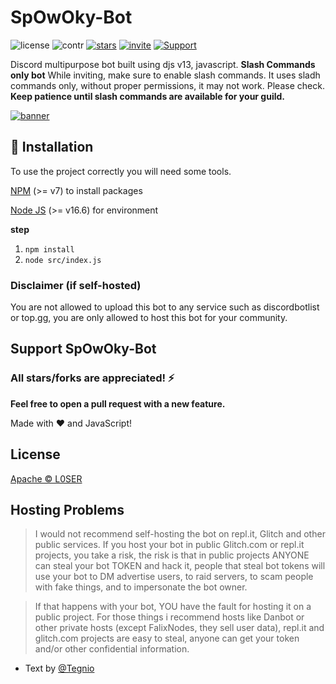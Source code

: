 # SpOwOky-Bot

![license](https://img.shields.io/github/license/l0ser8228/spowoky-bot?color=gr)
![contr](https://img.shields.io/github/contributors/l0ser8228/spowoky-bot)
[![stars](https://img.shields.io/github/stars/l0ser8228/spowoky-bot?color=gr)](https://github.com/l0ser8228/spowoky-bot)
[![invite](https://img.shields.io/badge/Invite-SpOwOky-Bot-blue)](https://discord.com/api/oauth2/authorize?client_id=734589358895530035&permissions=15211750708232585000&scope=applications.commands%20bot)
[![Support](https://img.shields.io/badge/Support-Server-blue)](https://discord.gg/8yaJBZBQTA)

Discord multipurpose bot built using djs v13, javascript. **Slash Commands only bot**
While inviting, make sure to enable slash commands. It uses sladh commands only, without proper permissions, it may not work. Please check.
**Keep patience until slash commands are available for your guild.**

[![banner](https://invidget.switchblade.xyz/8yaJBZBQTA)](https://discord.gg/8yaJBZBQTA)

## 📑 Installation

To use the project correctly you will need some tools.

[NPM](https://www.npmjs.org) (>= v7) to install packages

[Node JS](https://nodejs.org/en/) (>= v16.6) for environment

**step**
1) `npm install`
2) `node src/index.js`

### Disclaimer (if self-hosted)

You are not allowed to upload this bot to any service such as discordbotlist or top.gg, you are only allowed to host this bot for your community.

## Support SpOwOky-Bot

### All stars/forks are appreciated! ⚡

**Feel free to open a pull request with a new feature.**

Made with ❤️ and JavaScript!

## License

[Apache © L0SER](./LICENSE)

## Hosting Problems

> I would not recommend self-hosting the bot on repl.it, Glitch and other public services. If you host your bot in public Glitch.com or repl.it projects, you take a risk, the risk is that in public projects ANYONE can steal your bot TOKEN and hack it, people that steal bot tokens will use your bot to DM advertise users, to raid servers, to scam people with fake things, and to impersonate the bot owner.

> If that happens with your bot, YOU have the fault for hosting it on a public project.
> For those things i recommend hosts like Danbot or other private hosts (except FalixNodes, they sell user data), repl.it and glitch.com projects are easy to steal, anyone can get your token and/or other confidential information.

- Text by [@Tegnio](https://github.com/tegnio)
